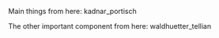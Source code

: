 Main things from here:
kadnar_portisch

The other important component from here:
waldhuetter_tellian
